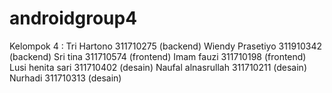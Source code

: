 # androidgroup4
Kelompok 4 : 
Tri Hartono 311710275 (backend) 
Wiendy Prasetiyo 311910342 (backend)
Sri tina 311710574 (frontend)
Imam fauzi 311710198 (frontend)
Lusi henita sari 311710402 (desain)
Naufal alnasrullah 311710211 (desain)
Nurhadi 311710313 (desain)
